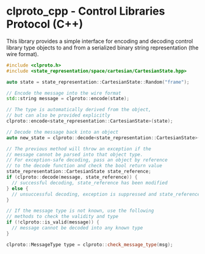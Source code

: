 # clproto_cpp - Control Libraries Protocol (C++)

This library provides a simple interface for encoding and decoding
control library type objects to and from a serialized binary string
representation (the wire format).

```c++
#include <clproto.h>
#include <state_representation/space/cartesian/CartesianState.hpp>

auto state = state_representation::CartesianState::Random("frame");

// Encode the message into the wire format
std::string message = clproto::encode(state);

// The type is automatically derived from the object,
// but can also be provided explicitly
clproto::encode<state_representation::CartesianState>(state);

// Decode the message back into an object
auto new_state = clproto::decode<state_representation::CartesianState>(message);

// The previous method will throw an exception if the
// message cannot be parsed into that object type.
// For exception-safe decoding, pass an object by reference 
// to the decode function and check the bool return value
state_representation::CartesianState state_reference;
if (clproto::decode(message, state_reference)) {
  // successful decoding, state_reference has been modified
} else {
  // unsuccessful decoding, exception is suppressed and state_reference is unmodified
}

// If the message type is not known, use the following
// methods to check the validity and type
if (!clproto::is_valid(message)) {
  // message cannot be decoded into any known type
}

clproto::MessageType type = clproto::check_message_type(msg);

```
